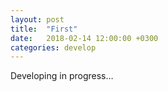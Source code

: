 ```yaml
---
layout: post
title:  "First"
date:   2018-02-14 12:00:00 +0300
categories: develop
---
```


Developing in progress&hellip;
